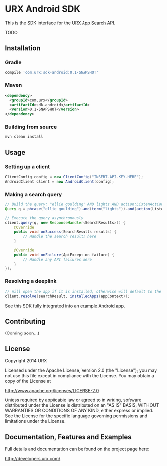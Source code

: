 URX Android SDK
===============

This is the SDK interface for the [URX App Search API](http://a20364ad4f723e94bb34d675e89a88a5.s3-website-us-east-1.amazonaws.com/).

TODO

Installation
------------

### Gradle
```gradle
compile 'com.urx:sdk-android:0.1-SNAPSHOT'
```

### Maven
```xml
<dependency>
  <groupId>com.urx</groupId>
  <artifactId>sdk-android</artifactId>
  <version>0.1-SNAPSHOT</version>
</dependency>
```

### Building from source
```bash
mvn clean install
```

Usage
-----

### Setting up a client
```java
ClientConfig config = new ClientConfig("INSERT-API-KEY-HERE");
AndroidClient client = new AndroidClient(config);
```

### Making a search query
```java
// Build the query: "ellie goulding" AND lights AND action:ListenAction
Query q = phrase("ellie goulding").and(term("lights")).and(action(Listen));

// Execute the query asynchronously
client.query(q, new ResponseHandler<SearchResults>() {
    @Override
    public void onSuccess(SearchResults results) {
        // Handle the search results here
    }

	@Override
	public void onFailure(ApiException failure) {
		// Handle any API failures here
	}
});
```

### Resolving a deeplink
```java
// Will open the app if it is installed, otherwise will default to the mobile website
client.resolve(searchResult, installedApps(appContext));
```

See this SDK fully integrated into an [example Android app](https://github.com/URXtech/urx-sdk-android-demo).

Contributing
------------
(Coming soon...)

License
-------
Copyright 2014 URX

Licensed under the Apache License, Version 2.0 (the "License");
you may not use this file except in compliance with the License.
You may obtain a copy of the License at

   http://www.apache.org/licenses/LICENSE-2.0

Unless required by applicable law or agreed to in writing, software
distributed under the License is distributed on an "AS IS" BASIS,
WITHOUT WARRANTIES OR CONDITIONS OF ANY KIND, either express or implied.
See the License for the specific language governing permissions and
limitations under the License.

Documentation, Features and Examples
------------------------------------
Full details and documentation can be found on the project page here:

http://developers.urx.com/
